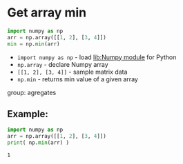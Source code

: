 # Get array min

```python
import numpy as np
arr = np.array([[1, 2], [3, 4]])
min = np.min(arr)
```

- `import numpy as np` - load [lib:Numpy module](/python-numpy/how-to-install-python-numpy-lib) for Python
- `np.array` - declare Numpy array
- `[[1, 2], [3, 4]]` - sample matrix data
- `np.min` - returns min value of a given array

group: agregates

## Example: 
```python
import numpy as np
arr = np.array([[1, 2], [3, 4]])
print( np.min(arr) )
```
```
1

```

